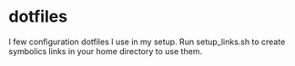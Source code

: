 # dotfiles
I few configuration dotfiles I use in my setup. Run setup_links.sh to create symbolics links in your home directory to use them.
